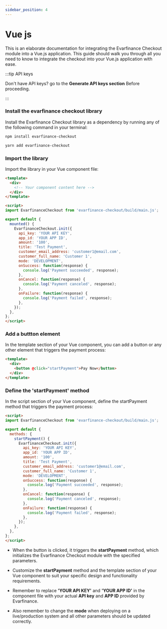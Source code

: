 ```yaml
---
sidebar_position: 4
---
```


# Vue js

This is an elaborate documentation for integrating the Evarfinance Checkout module into a Vue.js application. This guide should walk you through all you need to know to integrate the checkout into your Vue.js application with ease.

:::tip API keys

Don't have API keys? go to the **Generate API keys section** Before proceeding.

:::

### Install the evarfinance checkout library

Install the Evarfinance Checkout library as a dependency by running any of the following command in your terminal:

```bash title="npm"
npm install evarfinance-checkout
```

```bash title="yarn"
yarn add evarfinance-checkout
```
### Import the library

Import the library in your Vue component file:

```html title="app.js"
<template>
  <div>
    <!-- Your component content here -->
  </div>
</template>

<script>
import EvarfinanceCheckout from 'evarfinance-checkout/build/main.js';

export default {
  mounted() {
    EvarfinanceCheckout.init({
      api_key: 'YOUR API KEY',
      app_id: 'YOUR APP ID',
      amount: '100',
      title: 'Test Payment',
      customer_email_address: 'customer1@email.com',
      customer_full_name: 'Customer 1',
      mode: 'DEVELOPMENT',
      onSuccess: function(response) {
        console.log('Payment succeeded', response);
      },
      onCancel: function(response) {
        console.log('Payment canceled', response);
      },
      onFailure: function(response) {
        console.log('Payment failed', response);
      },
    });
  },
};
</script>

```

### Add a buttton element

In the template section of your Vue component, you can add a button or any other element that triggers the payment process:

```html title="app.js"
<template>
  <div>
    <button @click="startPayment">Pay Now</button>
  </div>
</template>
```

### Define the 'startPayment' method

In the script section of your Vue component, define the startPayment method that triggers the payment process:

```html title="app.js"
<script>
import EvarfinanceCheckout from 'evarfinance-checkout/build/main.js';

export default {
  methods: {
    startPayment() {
      EvarfinanceCheckout.init({
        api_key: 'YOUR API KEY',
        app_id: 'YOUR APP ID',
        amount: '100',
        title: 'Test Payment',
        customer_email_address: 'customer1@email.com',
        customer_full_name: 'Customer 1',
        mode: 'DEVELOPMENT',
        onSuccess: function(response) {
          console.log('Payment succeeded', response);
        },
        onCancel: function(response) {
          console.log('Payment canceled', response);
        },
        onFailure: function(response) {
          console.log('Payment failed', response);
        },
      });
    },
  },
};
</script>

```

- When the button is clicked, it triggers the **startPayment** method, which initializes the Evarfinance Checkout module with the specified parameters.

- Customize the **startPayment** method and the template section of your Vue component to suit your specific design and functionality requirements.

- Remember to replace **'YOUR API KEY'** and **'YOUR APP ID'** in the component file with your actual **API key** and **APP ID** provided by Evarfinance.

- Also remember to change the **mode** when deploying on a live/production system and all other parameters should be updated correctly.